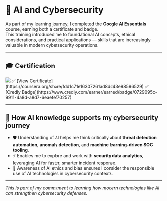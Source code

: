 # 🤖 AI and Cybersecurity

As part of my learning journey, I completed the **Google AI Essentials** course, earning both a certificate and badge.  
This training introduced me to foundational AI concepts, ethical considerations, and practical applications — skills that are increasingly valuable in modern cybersecurity operations.

---

## 🎓 Certification  

<a href="https://coursera.org/share/fdd1c71e16307261ad8dd43e98596529">
  <img src="https://img.shields.io/badge/-Google_AI_Essentials-4285F4?&style=for-the-badge&logo=Google&logoColor=white" />
</a>  
✅ [View Certificate](https://coursera.org/share/fdd1c71e16307261ad8dd43e98596529)  
✅ [Credly Badge](https://www.credly.com/earner/earned/badge/0729095c-9911-4a8d-a8d7-6eaefef70257)

---

## 🌟 How AI knowledge supports my cybersecurity journey  

- 🛡️ Understanding of AI helps me think critically about **threat detection automation**, **anomaly detection**, and **machine learning-driven SOC tooling**.  
- ⚡ Enables me to explore and work with **security data analytics**, leveraging AI for faster, smarter incident response.  
- 🚀 Awareness of AI ethics and bias ensures I consider the responsible use of AI technologies in cybersecurity contexts.

---

_This is part of my commitment to learning how modern technologies like AI can strengthen cybersecurity defenses._
